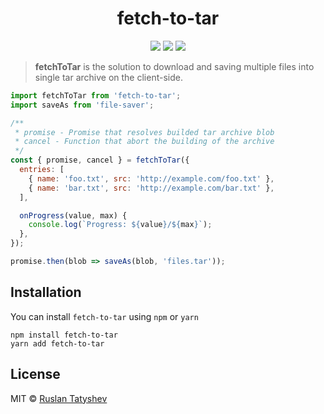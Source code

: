 <h1 align="center">
  fetch-to-tar
</h1>

<p align="center">
  <img src="https://img.shields.io/github/license/tatyshev/fetch-to-tar.svg"/>
  <img src="https://img.shields.io/github/package-json/v/tatyshev/fetch-to-tar.svg"/>
  <img src="https://img.shields.io/npm/v/fetch-to-tar.svg"/>
</p>

> **fetchToTar** is the solution to download and saving multiple files into single tar archive on the client-side.

```js
import fetchToTar from 'fetch-to-tar';
import saveAs from 'file-saver';

/**
 * promise - Promise that resolves builded tar archive blob
 * cancel - Function that abort the building of the archive
 */
const { promise, cancel } = fetchToTar({
  entries: [
    { name: 'foo.txt', src: 'http://example.com/foo.txt' },
    { name: 'bar.txt', src: 'http://example.com/bar.txt' },
  ],

  onProgress(value, max) {
    console.log(`Progress: ${value}/${max}`);
  },
});

promise.then(blob => saveAs(blob, 'files.tar'));
```

## Installation

You can install `fetch-to-tar` using `npm` or `yarn`

```
npm install fetch-to-tar
yarn add fetch-to-tar
```

## License

MIT © [Ruslan Tatyshev](http://github.com/tatyshev)

